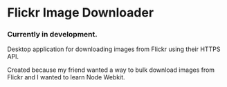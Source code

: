 # Flickr Image Downloader

### Currently in development. 

Desktop application for downloading images from Flickr using their HTTPS API. 

Created because my friend wanted a way to bulk download images from Flickr and I wanted to learn Node Webkit.
